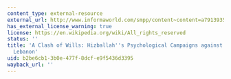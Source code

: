 ```yaml
---
content_type: external-resource
external_url: http://www.informaworld.com/smpp/content~content=a791393511~db=all~order=page
has_external_license_warning: true
license: https://en.wikipedia.org/wiki/All_rights_reserved
status: ''
title: 'A Clash of Wills: Hizballah''s Psychological Campaigns against Israel in South
  Lebanon'
uid: b2be6cb1-3b0e-477f-8dcf-e9f5436d3395
wayback_url: ''
---
```

